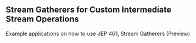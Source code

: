 ## Stream Gatherers for Custom Intermediate Stream Operations

Example applications on how to use JEP 461, Stream Gatherers (Preview)

